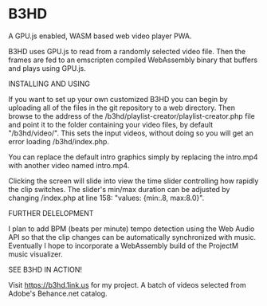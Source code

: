# B3HD


A GPU.js enabled, WASM based web video player PWA.

B3HD uses GPU.js to read from a randomly selected video file. Then the frames are fed to an emscripten compiled WebAssembly binary that buffers and plays using GPU.js.


INSTALLING AND USING

If you want to set up your own customized B3HD you can begin by uploading all of the files in the git repository to a web directory. Then browse to the address of the /b3hd/playlist-creator/playlist-creator.php file and point it to the folder containing your video files, by default "/b3hd/video/". This sets the input videos, without doing so you will get an error loading /b3hd/index.php.

You can replace the default intro graphics simply by replacing the intro.mp4 with another video named intro.mp4.

Clicking the screen will slide into view the time slider controlling how rapidly the clip switches. The slider's min/max duration can be adjusted by changing /index.php at line 158: "values: {min:.8, max:8.0}".


FURTHER DELELOPMENT

I plan to add BPM (beats per minute) tempo detection using the Web Audio API so that the clip changes can be automatically synchronized with music. Eventually I hope to incorporate a WebAssembly build of the ProjectM music visualizer.


SEE B3HD IN ACTION!

Visit https://b3hd.1ink.us for my project. A batch of videos selected from Adobe's Behance.net catalog.
